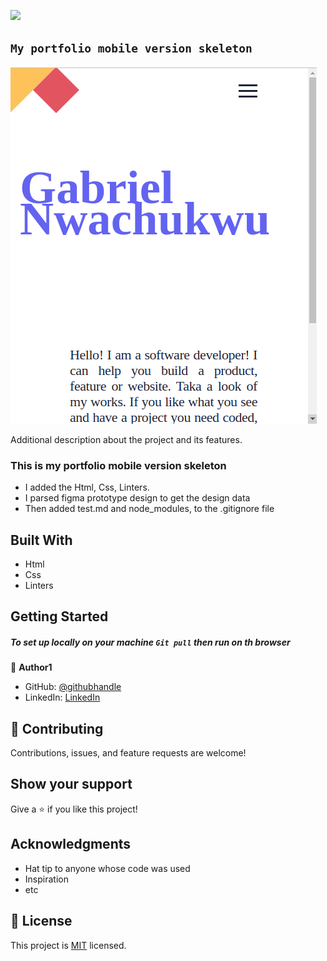 ![](https://img.shields.io/badge/Microverse-blueviolet)

## `My portfolio mobile version skeleton`


![screenshot](images/my-portfolio-1.png)

Additional description about the project and its features.
### This is my portfolio mobile version skeleton
 - I added the Html, Css, Linters.
 - I parsed figma prototype design to get the design data
 - Then added test.md and node_modules, to the .gitignore file

## Built With

- Html
- Css
- Linters


## Getting Started

##### To set up locally on your machine `Git pull` then run on th browser





👤 **Author1**

- GitHub: [@githubhandle](https://github.com/gabrielcoder247)
- LinkedIn: [LinkedIn](https://www.linkedin.com/in/gabriel-nwachukwu-209613173/)

## 🤝 Contributing

Contributions, issues, and feature requests are welcome!

## Show your support

Give a ⭐️ if you like this project!

## Acknowledgments

- Hat tip to anyone whose code was used
- Inspiration
- etc

## 📝 License

This project is [MIT](MIT.md) licensed.
